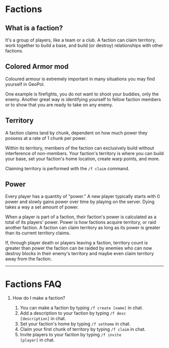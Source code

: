 # Factions

## What is a faction?

It's a group of players, like a team or a club. A faction can claim territory, work together to build a base, and build (or destroy) relationships with other factions.

## Colored Armor mod
Coloured armour is extremely important in many situations you may find yourself in GeoPol. 

One example is firefights, you do not want to shoot your buddies, only the enemy. Another great way is identifying yourself to fellow faction members or to show that you are ready to take on any enemy.
## Territory

A faction claims land by chunk, dependent on how much power they possess at a rate of 1 chunk per power. 

Within its territory, members of the faction can exclusively build without interference of non-members. Your faction's territory is where you can build your base, set your faction's home location, create warp points, and more.

Claiming territory is performed with the <code>/f claim</code> command.

## Power

Every player has a quantity of "power." A new player typically starts with 0 power and slowly gains power over time by playing on the server. Dying takes a way a set amount of power.

When a player is part of a faction, their faction's power is calculated as a total of its players' power. Power is how factions acquire territory, or raid another faction. A faction can claim territory as long as its power is greater than its current territory claims.

If, through player death or players leaving a faction, territory count is greater than power the faction can be raided by enemies who can now destroy blocks in their enemy's territory and maybe even claim territory away from the faction.

---

# Factions FAQ

1. How do I make a faction?

    1. You can make a faction by typing <code>/f create [name]</code> in chat. 
    2. Add a description to your faction by typing <code>/f desc [description]</code> in chat.
    3. Set your faction's home by typing <code>/f sethome</code> in chat.
    4. Claim your first chunk of territory by typing <code>/f claim</code> in chat.
    5. Invite players to your faction by typing <code>/f invite [player]</code> in chat. 